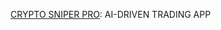 [CRYPTO SNIPER PRO](https://sider.ai/agents/web-creator/685fc6490385cdf9803e9fae#1752358907683): AI-DRIVEN TRADING APP

